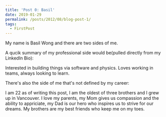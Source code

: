 ```yaml
---
title: 'Post 0: Basil'
date: 2019-01-29
permalink: /posts/2012/08/blog-post-1/
tags:
  - FirstPost
---
```


My name is Basil Wong and there are two sides of me. 

A qucik summary of my professional side would be(pulled directly from my LinkedIn Bio):

Interested in building things via software and physics. Loves working in teams, always looking to learn.

There's also the side of me that's not defined by my career:

I am 22 as of writing this post, I am the oldest of three brothers and I grew up in Vancouver. I love my parents, my Mom gives us compassion and the ability to appriciate, my Dad is our hero who inspires us to strive for our dreams. My brothers are my best friends who keep me on my toes. 





